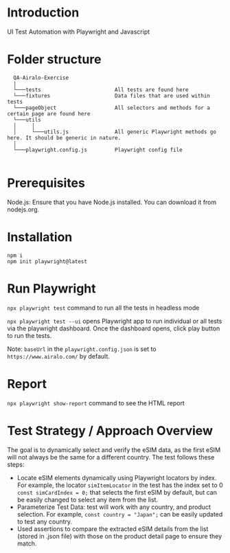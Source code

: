 # Introduction
UI Test Automation with Playwright and Javascript

# Folder structure

```
  QA-Airalo-Exercise
  |                     
  └───tests                        All tests are found here
  └───fixtures                     Data files that are used within tests
  └───pageObject                   All selectors and methods for a certain page are found here                 
  └───utils
  │     │
  │     └───utils.js               All generic Playwright methods go here. It should be generic in nature.
  │                      
  └───playwright.config.js         Playwright config file
  
```

# Prerequisites

Node.js: Ensure that you have Node.js installed. You can download it from nodejs.org.<br>


# Installation

`npm i`<br>
`npm init playwright@latest`

# Run Playwright

`npx playwright test` command to run all the tests in headless mode

`npx playwright test --ui` opens Playwright app to run individual or all tests via the playwright dashboard. Once the dashboard opens, click play button to run the tests.

Note: `baseUrl` in the `playwright.config.json` is set to `https://www.airalo.com/` by default. 

# Report

`npx playwright show-report` command to see the HTML report

# Test Strategy / Approach Overview

The goal is to dynamically select and verify the eSIM data, as the first eSIM will not always be the same for a different country. The test follows these steps:

- Locate eSIM elements dynamically using Playwright locators by index. For example, the locator `simItemLocator` in the test has the index set to 0 `const simCardIndex = 0;` that selects the first eSIM by default, but can be easily changed to select any item from the list.
- Parameterize Test Data: test will work with any country, and product selection. For example, `const country = "Japan";` can be easily updated to test any country.
- Used assertions to compare the extracted eSIM details from the list (stored in .json file) with those on the product detail page to ensure they match.

